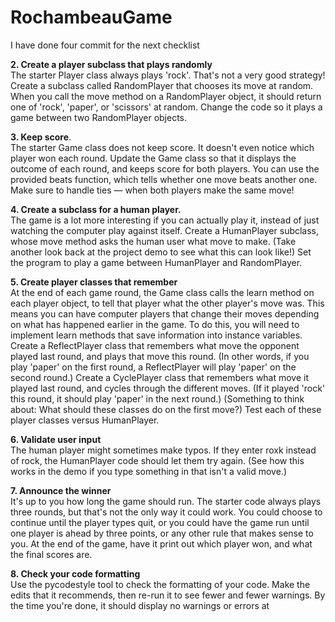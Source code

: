 # RochambeauGame

I have done four commit for the next checklist

**2. Create a player subclass that plays randomly** <br>
The starter Player class always plays 'rock'. That's not a very good strategy! Create a subclass called RandomPlayer that chooses its move at random. When you call the move method on a RandomPlayer object, it should return one of 'rock', 'paper', or 'scissors' at random.
Change the code so it plays a game between two RandomPlayer objects. <br>

**3. Keep score**. <br>
The starter Game class does not keep score. It doesn't even notice which player won each round. Update the Game class so that it displays the outcome of each round, and keeps score for both players. You can use the provided beats function, which tells whether one move beats another one.
Make sure to handle ties — when both players make the same move! <br>

**4. Create a subclass for a human player.** <br>
The game is a lot more interesting if you can actually play it, instead of just watching the computer play against itself. Create a HumanPlayer subclass, whose move method asks the human user what move to make. (Take another look back at the project demo to see what this can look like!)
Set the program to play a game between HumanPlayer and RandomPlayer. <br>

**5. Create player classes that remember** <br>
At the end of each game round, the Game class calls the learn method on each player object, to tell that player what the other player's move was. This means you can have computer players that change their moves depending on what has happened earlier in the game. To do this, you will need to implement learn methods that save information into instance variables.
Create a ReflectPlayer class that remembers what move the opponent played last round, and plays that move this round. (In other words, if you play 'paper' on the first round, a ReflectPlayer will play 'paper' on the second round.)
Create a CyclePlayer class that remembers what move it played last round, and cycles through the different moves. (If it played 'rock' this round, it should play 'paper' in the next round.)
(Something to think about: What should these classes do on the first move?)
Test each of these player classes versus HumanPlayer.

**6. Validate user input** <br>
The human player might sometimes make typos. If they enter roxk instead of rock, the HumanPlayer code should let them try again. (See how this works in the demo if you type something in that isn't a valid move.)

**7. Announce the winner** <br>
It's up to you how long the game should run. The starter code always plays three rounds, but that's not the only way it could work. You could choose to continue until the player types quit, or you could have the game run until one player is ahead by three points, or any other rule that makes sense to you.
At the end of the game, have it print out which player won, and what the final scores are.

**8. Check your code formatting** <br>
Use the pycodestyle tool to check the formatting of your code. Make the edits that it recommends, then re-run it to see fewer and fewer warnings. By the time you're done, it should display no warnings or errors at 